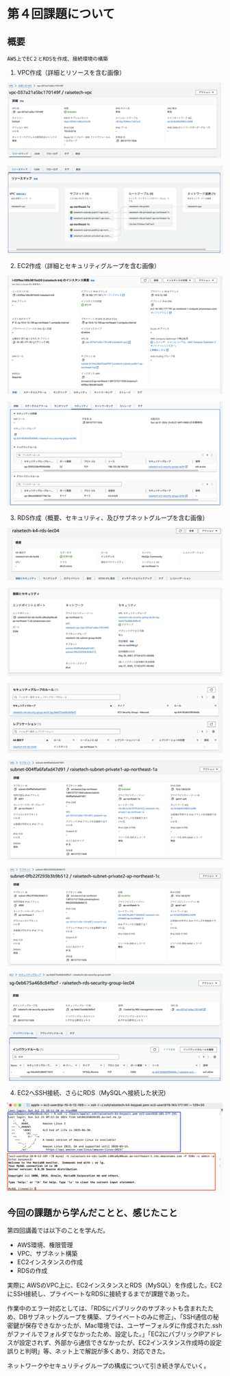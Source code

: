 # 第４回課題について

## 概要

    AWS上でEC２とRDSを作成、接続環境の構築

1.  VPC作成（詳細とリソースを含む画像）

![vpc-detail](images04/1.lec04-1-vpc1.png)

![vpc-resouce](images04/2.lec04-2-vpc2.png)

2.  EC2作成（詳細とセキュリティグループを含む画像）

![ec2-detail](images04/3.lec04-ec2-detail.png)

![ec2-in/outbound](images04/4.lec04-ec2-in-out.png)

3.  RDS作成（概要、セキュリティ、及びサブネットグループを含む画像）

![RDS-detail](images04/5.lec04-rds-detail.png)

![RDS-security１](images04/6.lec04-rds-security1.png)

![RDS-security２](images04/7.lec04-rds-security2.png)

![RDS-security２](images04/8.lec04-subnet1.png)

![RDS-security２](images04/9.lec04-subnet2.png)

![RDS-security２](images04/10.lec04-rds-in.png)


4.  EC2へSSH接続、さらにRDS（MySQLへ接続した状況)

![vpc-resouce](images04/11.lec04-console.png)

## 今回の課題から学んだことと、感じたこと

第四回講義では以下のことを学んだ。
* AWS環境、権限管理
* VPC、サブネット構築
* EC2インスタンスの作成
* RDSの作成


実際に AWSのVPC上に、EC2インスタンスとRDS（MySQL）を作成した。EC2にSSH接続し、プライベートなRDSに接続するまでが課題であった。

作業中のエラー対応としては、「RDSにパブリックのサブネットも含まれたため、DBサブネットグループを構築、プライベートのみに修正」、「SSH通信の秘密鍵が保存できなかったが、Mac環境では、ユーザーフォルダに作成された.sshがファイルでフォルダでなかったため、設定した。」「EC2にパブリックIPアドレスが設定されず、外部から通信できなかったが、EC2インスタンス作成時の設定誤りと判明」等、ネット上で解説が多くあり、対応できた。

ネットワークやセキュリティグループの構成について引き続き学んでいく。

